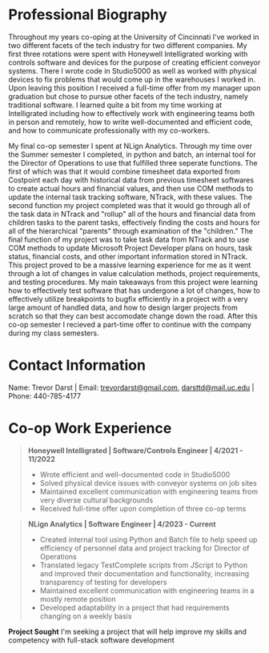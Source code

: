 # **Professional Biography**
Throughout my years co-oping at the University of Cincinnati I've worked in two different facets of the tech industry for two different companies.
My first three rotations were spent with Honeywell Intelligrated working with controls software and devices for the purpose of creating
efficient conveyor systems. There I wrote code in Studio5000 as well as worked with physical devices to fix problems that would come up in the
warehouses I worked in. Upon leaving this position I received a full-time offer from my manager upon graduation but chose to pursue other facets
of the tech industry, namely traditional software. I learned quite a bit from my time working at Intelligrated including how to effectively work
with engineering teams both in person and remotely, how to write well-documented and efficient code, and how to communicate professionally with my
co-workers.

My final co-op semester I spent at NLign Analytics. Through my time over the Summer semester I completed, in python and batch, an internal tool for the
Director of Operations to use that fulfilled three seperate functions. The first of which was that it would combine timesheet data exported from 
Costpoint each day with historical data from previous timesheet softwares to create actual hours and financial values, and then use COM methods to
update the internal task tracking software, NTrack, with these values. The second function my project completed was that it would go through all of the task
data in NTrack and "rollup" all of the hours and financial data from children tasks to the parent tasks, effectively finding the costs and hours for all
of the hierarchical "parents" through examination of the "children." The final function of my project was to take task data from NTrack and to use COM
methods to update Microsoft Project Developer plans on hours, task status, financial costs, and other important information stored in NTrack. This
project proved to be a massive learning experience for me as it went through a lot of changes in value calculation methods, project requirements, and testing
procedures. My main takeaways from this project were learning how to effectively test software that has undergone a lot of changes, how to effectively
utilize breakpoints to bugfix efficiently in a project with a very large amount of handled data, and how to design larger projects from scratch so that
they can best accomodate change down the road. After this co-op semester I recieved a part-time offer to continue with the company during my class semesters.

# **Contact Information**
Name: Trevor Darst |
Email: trevordarst@gmail.com, darsttd@mail.uc.edu |
Phone: 440-785-4177

# **Co-op Work Experience**
> **Honeywell Intelligrated | Software/Controls Engineer | 4/2021 - 11/2022**
> - Wrote efficient and well-documented code in Studio5000
> - Solved physical device issues with conveyor systems on job sites
> - Maintained excellent communication with engineering teams from very diverse cultural backgrounds
> - Received full-time offer upon completion of three co-op terms

> **NLign Analytics | Software Engineer | 4/2023 - Current**
> - Created internal tool using Python and Batch file to help speed up efficiency of personnel data and project tracking for Director of Operations
> - Translated legacy TestComplete scripts from JScript to Python and improved their documentation and functionality, increasing transparency of testing for developers
> - Maintained excellent communication with engineering teams in a mostly remote position
> - Developed adaptability in a project that had requirements changing on a weekly basis

**Project Sought**
I'm seeking a project that will help improve my skills and competency with full-stack software development
